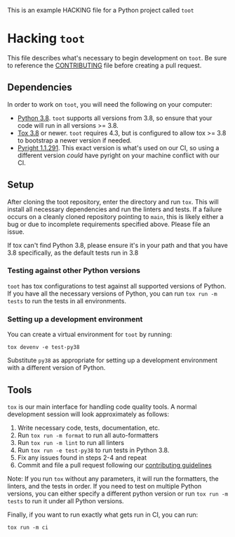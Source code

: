 This is an example HACKING file for a Python project called `toot`

# Hacking `toot`

This file describes what's necessary to begin development on `toot`. Be sure to
reference the [CONTRIBUTING](CONTRIBUTING.md) file before creating a pull
request.

## Dependencies

In order to work on `toot`, you will need the following on your computer:

* [Python 3.8](https://www.python.org/downloads/release/python-3810/).
`toot` supports all versions from 3.8, so ensure that your code will run in all
versions >= 3.8.
* [Tox 3.8](https://tox.wiki/en/latest/installation.html) or newer. `toot` 
requires 4.3, but is configured to allow tox >= 3.8 to bootstrap a newer 
version if needed.
* [Pyright 1.1.291](https://github.com/microsoft/pyright). This exact version
is what's used on our CI, so using a different version *could* have pyright on
your machine conflict with our CI.

## Setup

After cloning the toot repository, enter the directory and run `tox`. This will
install all necessary dependencies and run the linters and tests. If a failure
occurs on a cleanly cloned repository pointing to `main`, this is likely either
a bug or due to incomplete requirements specified above. Please file an issue.

If tox can't find Python 3.8, please ensure it's in your path and that 
you have 3.8 specifically, as the default tests run in 3.8

### Testing against other Python versions

`toot` has tox configurations to test against all supported versions of Python.
If you have all the necessary versions of Python, you can run `tox run -m tests`
to run the tests in all environments.

### Setting up a development environment

You can create a virtual environment for `toot` by running:

    tox devenv -e test-py38

Substitute `py38` as appropriate for setting up a development environment with
a different version of Python.

## Tools

`tox` is our main interface for handling code quality tools. A normal
development session will look approximately as follows:

1. Write necessary code, tests, documentation, etc.
2. Run `tox run -m format` to run all auto-formatters
3. Run `tox run -m lint` to run all linters
4. Run `tox run -e test-py38` to run tests in Python 3.8.
5. Fix any issues found in steps 2-4 and repeat
6. Commit and file a pull request following our [contributing 
guidelines](CONTRIBUTING.md)

Note: If you run `tox` without any parameters, it will run the formatters,
the linters, and the tests in order. If you need to test on multiple Python
versions, you can either specify a different python version or run
`tox run -m tests` to run it under all Python versions.

Finally, if you want to run exactly what gets run in CI, you can run:

    tox run -m ci

